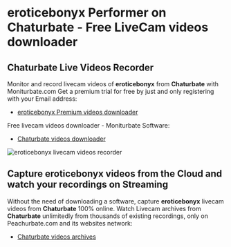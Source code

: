 # eroticebonyx Performer on Chaturbate - Free LiveCam videos downloader

## Chaturbate Live Videos Recorder

Monitor and record livecam videos of **eroticebonyx** from **Chaturbate** with Moniturbate.com
Get a premium trial for free by just and only registering with your Email address:
* [eroticebonyx Premium videos downloader](https://moniturbate.com/request-demo-licence-key.html)

Free livecam videos downloader - Moniturbate Software:
* [Chaturbate videos downloader](https://moniturbate.com/moniturbate-download-software.html)

![eroticebonyx livecam videos recorder](https://peachurnet.com/templates/moniturbate-software.png)


## Capture eroticebonyx videos from the Cloud and watch your recordings on Streaming

Without the need of downloading a software, capture **eroticebonyx** livecam videos from **Chaturbate** 100% online.
Watch Livecam archives from **Chaturbate** unlimitedly from thousands of existing recordings, only on Peachurbate.com and its websites network:
* [Chaturbate videos archives](https://peachurnet.com/)